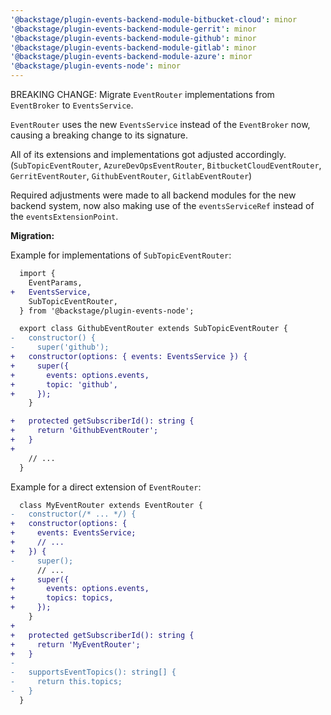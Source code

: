 ```yaml
---
'@backstage/plugin-events-backend-module-bitbucket-cloud': minor
'@backstage/plugin-events-backend-module-gerrit': minor
'@backstage/plugin-events-backend-module-github': minor
'@backstage/plugin-events-backend-module-gitlab': minor
'@backstage/plugin-events-backend-module-azure': minor
'@backstage/plugin-events-node': minor
---
```


BREAKING CHANGE: Migrate `EventRouter` implementations from `EventBroker` to `EventsService`.

`EventRouter` uses the new `EventsService` instead of the `EventBroker` now,
causing a breaking change to its signature.

All of its extensions and implementations got adjusted accordingly.
(`SubTopicEventRouter`, `AzureDevOpsEventRouter`, `BitbucketCloudEventRouter`,
`GerritEventRouter`, `GithubEventRouter`, `GitlabEventRouter`)

Required adjustments were made to all backend modules for the new backend system,
now also making use of the `eventsServiceRef` instead of the `eventsExtensionPoint`.

**Migration:**

Example for implementations of `SubTopicEventRouter`:

```diff
  import {
    EventParams,
+   EventsService,
    SubTopicEventRouter,
  } from '@backstage/plugin-events-node';

  export class GithubEventRouter extends SubTopicEventRouter {
-   constructor() {
-     super('github');
+   constructor(options: { events: EventsService }) {
+     super({
+       events: options.events,
+       topic: 'github',
+     });
    }

+   protected getSubscriberId(): string {
+     return 'GithubEventRouter';
+   }
+
    // ...
  }
```

Example for a direct extension of `EventRouter`:

```diff
  class MyEventRouter extends EventRouter {
-   constructor(/* ... */) {
+   constructor(options: {
+     events: EventsService;
+     // ...
+   }) {
-     super();
      // ...
+     super({
+       events: options.events,
+       topics: topics,
+     });
    }
+
+   protected getSubscriberId(): string {
+     return 'MyEventRouter';
+   }
-
-   supportsEventTopics(): string[] {
-     return this.topics;
-   }
  }
```
